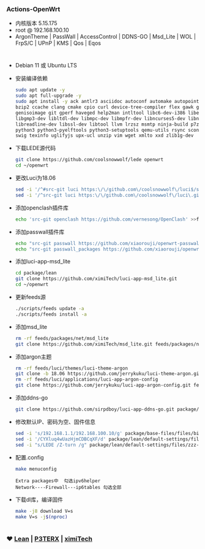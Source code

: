 ### Actions-OpenWrt

- 内核版本 5.15.175
- root  @  192.168.100.10
- ArgonTheme | PassWall | AccessControl | DDNS-GO | Msd_Lite | WOL | FrpS/C | UPnP | KMS | Qos | Eqos
#

- Debian 11 或 Ubuntu LTS
- 安装编译依赖
   ```bash
   sudo apt update -y
   sudo apt full-upgrade -y
   sudo apt install -y ack antlr3 asciidoc autoconf automake autopoint binutils bison build-essential \
   bzip2 ccache clang cmake cpio curl device-tree-compiler flex gawk gcc-multilib g++-multilib gettext \
   genisoimage git gperf haveged help2man intltool libc6-dev-i386 libelf-dev libfuse-dev libglib2.0-dev \
   libgmp3-dev libltdl-dev libmpc-dev libmpfr-dev libncurses5-dev libncursesw5-dev libpython3-dev \
   libreadline-dev libssl-dev libtool llvm lrzsz msmtp ninja-build p7zip p7zip-full patch pkgconf \
   python3 python3-pyelftools python3-setuptools qemu-utils rsync scons squashfs-tools subversion \
   swig texinfo uglifyjs upx-ucl unzip vim wget xmlto xxd zlib1g-dev
   ```

- 下载LEDE源代码
   ```bash
   git clone https://github.com/coolsnowwolf/lede openwrt
   cd ~/openwrt
   ```
   
- 更改Luci为18.06
   ```bash
   sed -i '/^#src-git luci https:\/\/github.com\/coolsnowwolf\/luci$/s/^#//' feeds.conf.default
   sed -i '/^src-git luci https:\/\/github.com\/coolsnowwolf\/luci\.git;openwrt-23\.05$/s/^/#/' feeds.conf.default
   ```
   
- 添加openclash插件库
   ```bash
   echo 'src-git openclash https://github.com/vernesong/OpenClash' >>feeds.conf.default
   ```

- 添加passwall插件库
   ```bash
   echo "src-git passwall https://github.com/xiaorouji/openwrt-passwall.git;main" >> "feeds.conf.default"
   echo "src-git passwall_packages https://github.com/xiaorouji/openwrt-passwall-packages.git;main" >> "feeds.conf.default"
   ```

- 添加luci-app-msd_lite
  ```bash
  cd package/lean
  git clone https://github.com/ximiTech/luci-app-msd_lite.git
  cd ~/openwrt
  ```

- 更新feeds源
  ```bash
  ./scripts/feeds update -a
  ./scripts/feeds install -a
  ```

- 添加msd_lite
  ```bash
  rm -rf feeds/packages/net/msd_lite
  git clone https://github.com/ximiTech/msd_lite.git feeds/packages/net/msd_lite
  ```

- 添加argon主题
  ```bash
  rm -rf feeds/luci/themes/luci-theme-argon
  git clone -b 18.06 https://github.com/jerrykuku/luci-theme-argon.git feeds/luci/themes/luci-theme-argon
  rm -rf feeds/luci/applications/luci-app-argon-config
  git clone https://github.com/jerrykuku/luci-app-argon-config.git feeds/luci/applications/luci-app-argon-config
  ```

- 添加ddns-go
  ```bash
  git clone https://github.com/sirpdboy/luci-app-ddns-go.git package/ddns-go
  ```

- 修改默认IP、密码为空、固件信息
  ```bash
  sed -i 's/192.168.1.1/192.168.100.10/g' package/base-files/files/bin/config_generate
  sed -i '/CYXluq4wUazHjmCDBCqXF/d' package/lean/default-settings/files/zzz-default-settings
  sed -i "s/LEDE /Z-turn /g" package/lean/default-settings/files/zzz-default-settings
  ```

- 配置.config
  ```bash
  make menuconfig
  ```
  ```
  Extra packages中  勾选ipv6helper
  Network----Firewall---ip6tables 勾选全部
  ```
  
- 下载dl库，编译固件
  ```bash
  make -j8 download V=s
  make V=s -j$(nproc)
  ```

#
### ❤️  [Lean](https://github.com/coolsnowwolf/lede) |  [P3TERX](https://github.com/P3TERX/Actions-OpenWrt)  |  [ximiTech ](https://github.com/ximiTech)

